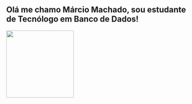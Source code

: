 ## Olá me chamo Márcio Machado, sou estudante de Tecnólogo em Banco de Dados!

<div>
 <a href="https://github.com/marciomachado-database">  
   <img height="180em" src="https://github-readme-stats.vercel.app/api/top-langs/?username=marciomachado&banco&de&dados"/>
</div>
  

